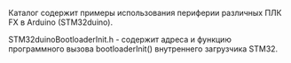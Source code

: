 Каталог содержит примеры использования периферии различных ПЛК FX в Arduino (STM32duino).

STM32duinoBootloaderInit.h - содержит адреса и функцию программного вызова bootloaderInit() внутреннего загрузчика STM32.
